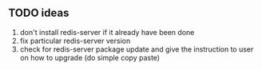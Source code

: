 ## TODO ideas

1. don't install redis-server if it already have been done
2. fix particular redis-server version
3. check for redis-server package update and give the instruction to user on how to upgrade (do simple copy paste)
